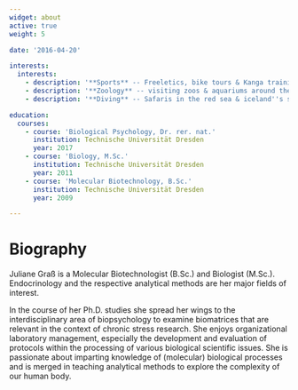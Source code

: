 ```yaml
---
widget: about
active: true
weight: 5

date: '2016-04-20'

interests:
  interests:
    - description: '**Sports** -- Freeletics, bike tours & Kanga training with my daughter'
    - description: '**Zoology** -- visiting zoos & aquariums around the world'
    - description: '**Diving** -- Safaris in the red sea & iceland''s salfra column'

education:
  courses:
    - course: 'Biological Psychology, Dr. rer. nat.'
      institution: Technische Universität Dresden
      year: 2017
    - course: 'Biology, M.Sc.'
      institution: Technische Universität Dresden
      year: 2011
    - course: 'Molecular Biotechnology, B.Sc.'
      institution: Technische Universität Dresden
      year: 2009

---
```


# Biography

<span itemprop="description">
Juliane Graß is a Molecular Biotechnologist (B.Sc.) and Biologist (M.Sc.).
Endocrinology and the respective analytical methods are her major fields of interest.
</span>

In the course of her Ph.D. studies she spread her wings to the interdisciplinary area of biopsychology to examine biomatrices that are relevant in the context of chronic stress research.
She enjoys organizational laboratory management, especially the development and evaluation of protocols within the processing of various biological scientific issues.
She is passionate about imparting knowledge of (molecular) biological processes and is merged in teaching analytical methods to explore the complexity of our human body.
